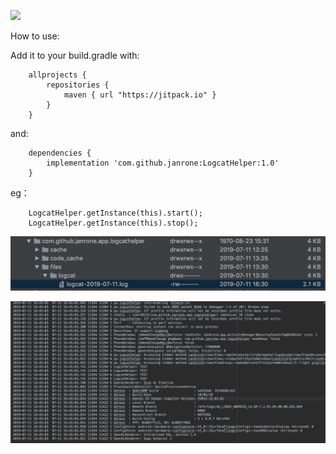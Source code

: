 
[![](https://jitpack.io/v/janrone/LogcatHelper.svg)](https://jitpack.io/#janrone/LogcatHelper)

How to use:

Add it to your build.gradle with:

        allprojects {
            repositories {
                maven { url "https://jitpack.io" }
            }
        }

and:

        dependencies {
            implementation 'com.github.janrone:LogcatHelper:1.0'
        }

eg：

        LogcatHelper.getInstance(this).start();
        LogcatHelper.getInstance(this).stop();
      

[![](1562839165293.jpg)](https://jitpack.io/#janrone/LogcatHelper)

[![](1562839471571.jpg)](https://jitpack.io/#janrone/LogcatHelper)
